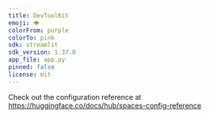 ```yaml
---
title: DevToolKit
emoji: 👁
colorFrom: purple
colorTo: pink
sdk: streamlit
sdk_version: 1.37.0
app_file: app.py
pinned: false
license: mit
---
```


Check out the configuration reference at https://huggingface.co/docs/hub/spaces-config-reference